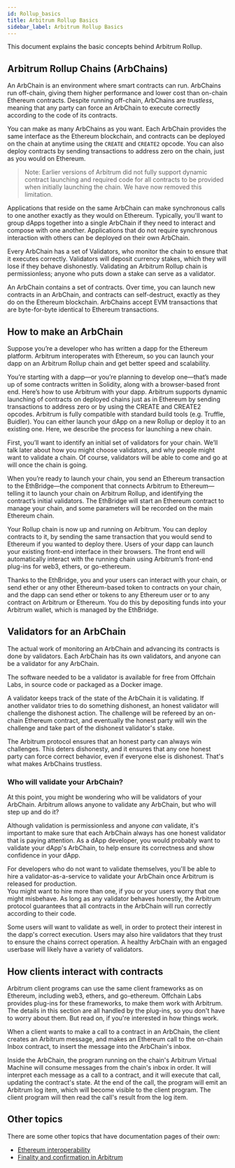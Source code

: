 ```yaml
---
id: Rollup_basics
title: Arbitrum Rollup Basics
sidebar_label: Arbitrum Rollup Basics
---
```


This document explains the basic concepts behind Arbitrum Rollup.

## Arbitrum Rollup Chains (ArbChains)

An ArbChain is an environment where smart contracts can run. ArbChains run off-chain, giving them higher performance
and lower cost than on-chain Ethereum contracts.
Despite running off-chain, ArbChains are _trustless_, meaning that any
party can force an ArbChain to execute correctly according to the code of its contracts.

You can make as many ArbChains as you want. Each ArbChain provides the same interface as the Ethereum blockchain, and contracts can be deployed on the chain at anytime using the `CREATE` and `CREATE2` opcode. You can also deploy contracts by sending transactions to address zero on the chain, just as you would on Ethereum.
> Note: Earlier versions of Arbitrum did not fully support dynamic contract launching and required code for all contracts to be provided when initially launching the chain. We have now removed this limitation.

Applications that reside on the same ArbChain can make synchronous calls to one another exactly as they would on Ethereum.
Typically, you'll want to group dApps together into a single ArbChain if they need to interact and compose with one another. Applications that do not require synchronous interaction with others can be deployed on their own ArbChain.

Every ArbChain has a set of Validators, who monitor the chain to ensure that it executes correctly.
Validators will deposit currency stakes, which they will lose if they behave dishonestly. Validating an Arbitrum Rollup chain is permissionless; anyone who puts down a stake can serve as a validator.

An ArbChain contains a set of contracts.
Over time, you can launch new contracts in an ArbChain, and contracts can self-destruct, exactly as they do on the Ethereum blockchain.
ArbChains accept EVM transactions that are byte-for-byte identical to Ethereum transactions.


## How to make an ArbChain


Suppose you’re a developer who has written a dapp for the Ethereum platform. Arbitrum interoperates with Ethereum, so you can launch your dapp on an Arbitrum Rollup chain and get better speed and scalability. 

You’re starting with a dapp—or you’re planning to develop one—that’s made up of some contracts written in Solidity, along with a browser-based front end.  Here’s how to use Arbitrum with your dapp. Arbitrum supports dynamic launching of contracts on deployed chains just as in Ethereum by sending transactions to address zero or by using the CREATE and CREATE2 opcodes. Arbitrum is fully compatible with standard build tools (e.g. Truffle, Buidler). You can either launch your dApp on a new Rollup or deploy it to an existing one. Here, we describe the process for launching a new chain.

First, you’ll want to identify an initial set of validators for your chain. We’ll talk later about how you might choose validators, and why people might want to validate a chain. Of course, validators will be able to come and go at will once the chain is going.  

When you’re ready to launch your chain, you send an Ethereum transaction to the EthBridge—the component that connects Arbitrum to Ethereum—telling it to launch your chain on Arbitrum Rollup, and identifying the contract’s initial validators.  The EthBridge will start an Ethereum contract to manage your chain,
and some parameters will be recorded on the main Ethereum chain.


Your Rollup chain is now up and running on Arbitrum. You can deploy contracts to it, by sending the same transaction that you would send to Ethereum if you wanted to deploy there. Users of your dapp can launch your existing front-end interface in their browsers. The front end will automatically interact with the running chain using Arbitrum’s front-end plug-ins for web3, ethers, or go-ethereum.

Thanks to the EthBridge, you and your users can interact with your chain, or send ether or any other Ethereum-based token to contracts on your chain, and the dapp can send ether or tokens to any Ethereum user or to any contract on Arbitrum or Ethereum. You do this by depositing funds into your Arbitrum wallet, which is managed by the EthBridge.

## Validators for an ArbChain

The actual work of monitoring an ArbChain and advancing its contracts is done by validators.
Each ArbChain has its own validators, and anyone can be a validator for any ArbChain.

The software needed to be a validator is available for free from Offchain Labs, in source code or packaged as a Docker image.

A validator keeps track of the state of the ArbChain it is validating.
If another validator tries to do something dishonest, an honest validator will challenge the dishonest action.
The challenge will be refereed by an on-chain Ethereum contract, and eventually the honest party will win the challenge and take part of the dishonest validator's stake.

The Arbitrum protocol ensures that an honest party can always win challenges.
This deters dishonesty, and it ensures that any one honest party can force correct behavior, even if everyone else is dishonest.
That's what makes ArbChains trustless.

### Who will validate your ArbChain?

At this point, you might be wondering who will be validators of your ArbChain.
Arbitrum allows anyone to validate any ArbChain, but who will step up and do it?

Although validation is permissionless and anyone _can_ validate, it's important to make sure that each ArbChain always has one honest validator that is paying attention. As a dApp developer, you would probably want to validate your dApp's ArbChain, to help ensure its correctness and show confidence in your dApp.

For developers who do not want to validate themselves, you'll be able to hire a validator-as-a-service to validate your ArbChain once Arbitrum is released for production.  
You might want to hire more than one, if you or your users worry that one might misbehave. As long as any validator behaves honestly, the Arbitrum protocol guarantees that all contracts in the ArbChain will run correctly according to their code. 

Some users will want to validate as well, in order to protect their interest in the dapp's correct execution. Users may also hire validators that they trust to ensure the chains correct operation. A healthy ArbChain with an engaged userbase will likely have a variety of validators.



## How clients interact with contracts

Arbitrum client programs can use the same client frameworks as on Ethereum, including web3, ethers, and go-ethereum.
Offchain Labs provides plug-ins for these frameworks, to make them work with Arbitrum.
The details in this section are all handled by the plug-ins, so you don't have to worry about them.
But read on, if you're interested in how things work.

When a client wants to make a call to a contract in an ArbChain, the client creates an Arbitrum message,
and makes an Ethereum call to the on-chain Inbox contract, to insert the message into the ArbChain's inbox.

Inside the ArbChain, the program running on the chain's Arbitrum Virtual Machine will consume messages from the chain's inbox in order.
It will interpret each message as a call to a contract, and it will execute that call, updating the contract's state.
At the end of the call, the program will emit an Arbitrum log item, which will become visible to the client program.
The client program will then read the call's result from the log item.

## Other topics

There are some other topics that have documentation pages of their own:

- [Ethereum interoperability](Ethereum_Interoperability.md)
- [Finality and confirmation in Arbitrum](Finality.md)
